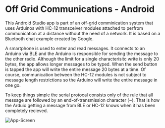 # Off Grid Communications - Android

This Android Studio app is part of an off-grid comminication system that uses Arduinos with HC-12 transceiver modules attached to perfrom communication at a distance without the need of a network.  It is based on a Bluetooth chat example created by Google. 

A smartphone is used to enter and read messages.  It connects to an Arduino via BLE and the Arduino is responsible for sending the message to the other radio.  Although the limit for a single characterisitc write is only 20 bytes, the app allows longer messages to be typed.  When the send button is tapped the app will write the entire message 20 bytes at a time.  Of course, communication between the HC-12 modules is not subject to message length restrictions so the Arduino will write the entire message in one go.

To keep things simple the serial protocal consists only of the rule that all message are followed by an end-of-transmission character (~).  That is how the Arduio getting a message from BLE or HC-12 knows when it has been completely recieved.


![App-Screen](https://user-images.githubusercontent.com/318132/30676294-5ab07ab8-9e53-11e7-907c-1967fb7af6f4.png?raw=true "App Screen")
